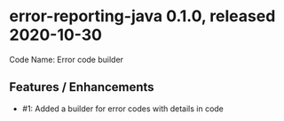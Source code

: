 # error-reporting-java 0.1.0, released 2020-10-30

Code Name: Error code builder

## Features / Enhancements
 
* #1: Added a builder for error codes with details in code
